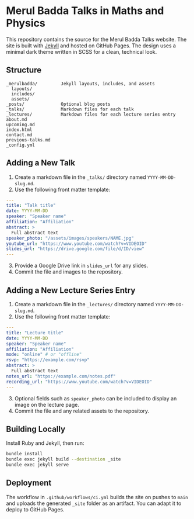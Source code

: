 # Merul Badda Talks in Maths and Physics

This repository contains the source for the Merul Badda Talks website. The site is built with [Jekyll](https://jekyllrb.com/) and hosted on GitHub Pages.
The design uses a minimal dark theme written in SCSS for a clean, technical look.

## Structure

```
_merulbadda/         Jekyll layouts, includes, and assets
  layouts/
  includes/
  assets/
_posts/              Optional blog posts
_talks/              Markdown files for each talk
_lectures/           Markdown files for each lecture series entry
about.md
upcoming.md
index.html
contact.md
previous-talks.md
_config.yml
```

## Adding a New Talk

1. Create a markdown file in the `_talks/` directory named `YYYY-MM-DD-slug.md`.
2. Use the following front matter template:

```yaml
---
title: "Talk title"
date: YYYY-MM-DD
speaker: "Speaker name"
affiliation: "Affiliation"
abstract: >
  Full abstract text
speaker_photo: "/assets/images/speakers/NAME.jpg"
youtube_url: "https://www.youtube.com/watch?v=VIDEOID"
slides_url: "https://drive.google.com/file/d/ID/view"
---
```

3. Provide a Google Drive link in `slides_url` for any slides.
4. Commit the file and images to the repository.

## Adding a New Lecture Series Entry

1. Create a markdown file in the `_lectures/` directory named `YYYY-MM-DD-slug.md`.
2. Use the following front matter template:

```yaml
---
title: "Lecture title"
date: YYYY-MM-DD
speaker: "Speaker name"
affiliation: "Affiliation"
mode: "online" # or "offline"
rsvp: "https://example.com/rsvp"
abstract: >
  Full abstract text
notes_url: "https://example.com/notes.pdf"
recording_url: "https://www.youtube.com/watch?v=VIDEOID"
---
```

3. Optional fields such as `speaker_photo` can be included to display an image on the lecture page.
4. Commit the file and any related assets to the repository.

## Building Locally

Install Ruby and Jekyll, then run:

```bash
bundle install
bundle exec jekyll build --destination _site
bundle exec jekyll serve
```

## Deployment

The workflow in `.github/workflows/ci.yml` builds the site on pushes to `main` and uploads the generated `_site` folder as an artifact. You can adapt it to deploy to GitHub Pages.
